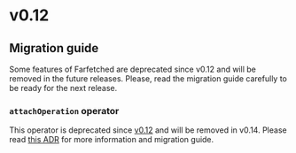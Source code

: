 # v0.12

## Migration guide

Some features of Farfetched are deprecated since v0.12 and will be removed in the future releases. Please, read the migration guide carefully to be ready for the next release.

### `attachOperation` operator

This operator is deprecated since [v0.12](/releases/0-12) and will be removed in v0.14. Please read [this ADR](/adr/attach_operation_deprecation) for more information and migration guide.

<!--@include: ./0-12.changelog.md-->
